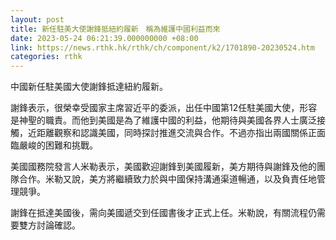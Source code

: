 ```yaml
---
layout: post
title: 新任駐美大使謝鋒抵紐約履新　稱為維護中國利益而來
date: 2023-05-24 06:21:39.000000000 +08:00
link: https://news.rthk.hk/rthk/ch/component/k2/1701890-20230524.htm
categories: rthk
---
```


中國新任駐美國大使謝鋒抵達紐約履新。

謝鋒表示，很榮幸受國家主席習近平的委派，出任中國第12任駐美國大使，形容是神聖的職責。而他到美國是為了維護中國的利益，他期待與美國各界人士廣泛接觸，近距離觀察和認識美國，同時探討推進交流與合作。不過亦指出兩國關係正面臨嚴峻的困難和挑戰。

美國國務院發言人米勒表示，美國歡迎謝鋒到美國履新，美方期待與謝鋒及他的團隊合作。米勒又說，美方將繼續致力於與中國保持溝通渠道暢通，以及負責任地管理競爭。

謝鋒在抵達美國後，需向美國遞交到任國書後才正式上任。米勒說，有關流程仍需要雙方討論確認。

